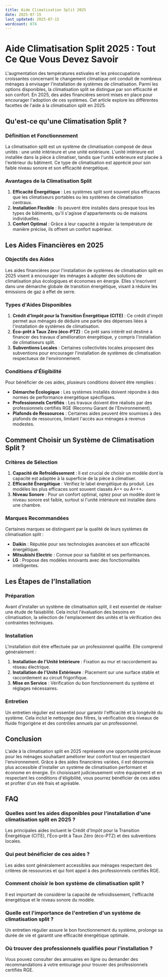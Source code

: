 ```yaml
---
title: Aide Climatisation Split 2025
date: 2025-07-15
last_updated: 2025-07-15
wordcount: 874
---
```


# Aide Climatisation Split 2025 : Tout Ce Que Vous Devez Savoir

L'augmentation des températures estivales et les préoccupations croissantes concernant le changement climatique ont conduit de nombreux ménages à envisager l'installation de systèmes de climatisation. Parmi les options disponibles, la climatisation split se distingue par son efficacité et son confort. En 2025, des aides financières seront mises en place pour encourager l'adoption de ces systèmes. Cet article explore les différentes facettes de l'aide à la climatisation split en 2025.

## Qu'est-ce qu'une Climatisation Split ?

### Définition et Fonctionnement

La climatisation split est un système de climatisation composé de deux unités : une unité intérieure et une unité extérieure. L'unité intérieure est installée dans la pièce à climatiser, tandis que l'unité extérieure est placée à l'extérieur du bâtiment. Ce type de climatisation est apprécié pour son faible niveau sonore et son efficacité énergétique.

### Avantages de la Climatisation Split

1. **Efficacité Énergétique** : Les systèmes split sont souvent plus efficaces que les climatiseurs portables ou les systèmes de climatisation centraux.
2. **Installation Flexible** : Ils peuvent être installés dans presque tous les types de bâtiments, qu'il s'agisse d'appartements ou de maisons individuelles.
3. **Confort Optimal** : Grâce à leur capacité à réguler la température de manière précise, ils offrent un confort supérieur.

## Les Aides Financières en 2025

### Objectifs des Aides

Les aides financières pour l'installation de systèmes de climatisation split en 2025 visent à encourager les ménages à adopter des solutions de climatisation plus écologiques et économes en énergie. Elles s'inscrivent dans une démarche globale de transition énergétique, visant à réduire les émissions de gaz à effet de serre.

### Types d'Aides Disponibles

1. **Crédit d'Impôt pour la Transition Énergétique (CITE)** : Ce crédit d'impôt permet aux ménages de déduire une partie des dépenses liées à l'installation de systèmes de climatisation.
2. **Éco-prêt à Taux Zéro (éco-PTZ)** : Ce prêt sans intérêt est destiné à financer des travaux d'amélioration énergétique, y compris l'installation de climatiseurs split.
3. **Subventions Locales** : Certaines collectivités locales proposent des subventions pour encourager l'installation de systèmes de climatisation respectueux de l'environnement.

### Conditions d'Éligibilité

Pour bénéficier de ces aides, plusieurs conditions doivent être remplies :

- **Démarche Écologique** : Les systèmes installés doivent répondre à des normes de performance énergétique spécifiques.
- **Professionnels Certifiés** : Les travaux doivent être réalisés par des professionnels certifiés RGE (Reconnu Garant de l’Environnement).
- **Plafonds de Ressources** : Certaines aides peuvent être soumises à des plafonds de ressources, limitant l'accès aux ménages à revenus modestes.

## Comment Choisir un Système de Climatisation Split ?

### Critères de Sélection

1. **Capacité de Refroidissement** : Il est crucial de choisir un modèle dont la capacité est adaptée à la superficie de la pièce à climatiser.
2. **Efficacité Énergétique** : Vérifiez le label énergétique du produit. Les modèles les plus efficaces sont souvent classés A++ ou A+++.
3. **Niveau Sonore** : Pour un confort optimal, optez pour un modèle dont le niveau sonore est faible, surtout si l'unité intérieure est installée dans une chambre.

### Marques Recommandées

Certaines marques se distinguent par la qualité de leurs systèmes de climatisation split :

- **Daikin** : Réputée pour ses technologies avancées et son efficacité énergétique.
- **Mitsubishi Electric** : Connue pour sa fiabilité et ses performances.
- **LG** : Propose des modèles innovants avec des fonctionnalités intelligentes.

## Les Étapes de l'Installation

### Préparation

Avant d'installer un système de climatisation split, il est essentiel de réaliser une étude de faisabilité. Cela inclut l'évaluation des besoins en climatisation, la sélection de l'emplacement des unités et la vérification des contraintes techniques.

### Installation

L'installation doit être effectuée par un professionnel qualifié. Elle comprend généralement :

1. **Installation de l'Unité Intérieure** : Fixation au mur et raccordement au réseau électrique.
2. **Installation de l'Unité Extérieure** : Placement sur une surface stable et raccordement au circuit frigorifique.
3. **Mise en Service** : Vérification du bon fonctionnement du système et réglages nécessaires.

### Entretien

Un entretien régulier est essentiel pour garantir l'efficacité et la longévité du système. Cela inclut le nettoyage des filtres, la vérification des niveaux de fluide frigorigène et des contrôles annuels par un professionnel.

## Conclusion

L'aide à la climatisation split en 2025 représente une opportunité précieuse pour les ménages souhaitant améliorer leur confort tout en respectant l'environnement. Grâce à des aides financières variées, il est désormais plus accessible d'installer un système de climatisation performant et économe en énergie. En choisissant judicieusement votre équipement et en respectant les conditions d'éligibilité, vous pourrez bénéficier de ces aides et profiter d'un été frais et agréable.

## FAQ

### Quelles sont les aides disponibles pour l'installation d'une climatisation split en 2025 ?

Les principales aides incluent le Crédit d'Impôt pour la Transition Énergétique (CITE), l'Éco-prêt à Taux Zéro (éco-PTZ) et des subventions locales.

### Qui peut bénéficier de ces aides ?

Les aides sont généralement accessibles aux ménages respectant des critères de ressources et qui font appel à des professionnels certifiés RGE.

### Comment choisir le bon système de climatisation split ?

Il est important de considérer la capacité de refroidissement, l'efficacité énergétique et le niveau sonore du modèle.

### Quelle est l'importance de l'entretien d'un système de climatisation split ?

Un entretien régulier assure le bon fonctionnement du système, prolonge sa durée de vie et garantit une efficacité énergétique optimale.

### Où trouver des professionnels qualifiés pour l'installation ?

Vous pouvez consulter des annuaires en ligne ou demander des recommandations à votre entourage pour trouver des professionnels certifiés RGE.